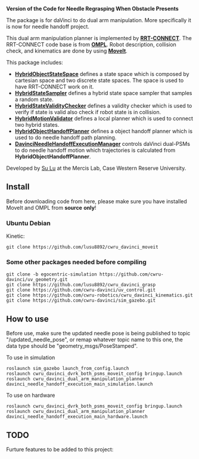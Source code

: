 **Version of the Code for Needle Regrasping When Obstacle Presents**

The package is for daVinci to do dual arm manipulation. More specifically it is now for needle handoff project.

This dual arm manipulation planner is implemented by [**RRT-CONNECT**](https://www.cs.cmu.edu/afs/cs/academic/class/15494-s14/readings/kuffner_icra2000.pdf). The RRT-CONNECT code base is from [**OMPL**](https://ompl.kavrakilab.org/). Robot description, collision check, and kinematics are done by using [**MoveIt**](https://moveit.ros.org/).

This package includes:

  - [**HybridObjectStateSpace**](https://github.com/lusu8892/cwru_davinci_moveit/blob/e795114ebeb192d5bb612ea680586cf373dcf74f/cwru_davinci_moveit_planners/cwru_davinci_dual_arm_manipulation_planner/dual_arm_manipulation_planner_interface/include/dual_arm_manipulation_planner_interface/parameterization/hybrid_object_state_space.h#L98)
defines a state space which is composed by cartesian space and two discrete state spaces. The space is used to have RRT-CONNECT work on it.
  - [**HybridStateSampler**](https://github.com/lusu8892/cwru_davinci_moveit/blob/e795114ebeb192d5bb612ea680586cf373dcf74f/cwru_davinci_moveit_planners/cwru_davinci_dual_arm_manipulation_planner/dual_arm_manipulation_planner_interface/include/dual_arm_manipulation_planner_interface/parameterization/hybrid_object_state_space.h#L67)
defines a hybrid state space sampler that samples a random state.
  - [**HybridStateValidityChecker**](https://github.com/lusu8892/cwru_davinci_moveit/blob/e795114ebeb192d5bb612ea680586cf373dcf74f/cwru_davinci_moveit_planners/cwru_davinci_dual_arm_manipulation_planner/dual_arm_manipulation_planner_interface/include/dual_arm_manipulation_planner_interface/hybrid_state_validity_checker.h#L58)
defines a validity checker which is used to verify if state is valid also check if robot state is in collision.
  - [**HybridMotionValidator**](https://github.com/lusu8892/cwru_davinci_moveit/blob/e795114ebeb192d5bb612ea680586cf373dcf74f/cwru_davinci_moveit_planners/cwru_davinci_dual_arm_manipulation_planner/dual_arm_manipulation_planner_interface/include/dual_arm_manipulation_planner_interface/hybrid_motion_validator.h#L54)
defines a local planner which is used to connect two hybrid states.
  - [**HybridObjectHandoffPlanner**](https://github.com/lusu8892/cwru_davinci_moveit/blob/e795114ebeb192d5bb612ea680586cf373dcf74f/cwru_davinci_moveit_planners/cwru_davinci_dual_arm_manipulation_planner/dual_arm_manipulation_planner_interface/include/dual_arm_manipulation_planner_interface/hybrid_object_handoff_planner.h#L71)
defines a object handoff planner which is used to do needle handoff path planning.
  - [**DavinciNeedleHandoffExecutionManager**](https://github.com/lusu8892/cwru_davinci_moveit/blob/e795114ebeb192d5bb612ea680586cf373dcf74f/cwru_davinci_moveit_planners/cwru_davinci_dual_arm_manipulation_planner/dual_arm_manipulation_planner_interface/include/dual_arm_manipulation_planner_interface/davinci_needle_handoff_execution_manager.h#L52)
controls daVinci dual-PSMs to do needle handoff motion which trajectories is calculated from **HybridObjectHandoffPlanner**.

Developed by [Su Lu](https://github.com/lusu8892/) at the Mercis Lab, Case Western Reserve University.

## Install
Before downloading code from here, please make sure you have installed MoveIt and OMPL from **source** **only**!

### Ubuntu Debian
Kinetic:
```
git clone https://github.com/lusu8892/cwru_davinci_moveit
```

### Some other packages needed before compiling
```
git clone -b egocentric-simulation https://github.com/cwru-davinci/uv_geometry.git
git clone https://github.com/lusu8892/cwru_davinci_grasp
git clone https://github.com/cwru-davinci/uv_control.git
git clone https://github.com/cwru-robotics/cwru_davinci_kinematics.git
git clone https://github.com/cwru-davinci/sim_gazebo.git
```

## How to use
Before use, make sure the updated needle pose is being published to topic "/updated_needle_pose", or remap whatever topic name to this one, the data type should be "geometry_msgs/PoseStamped".

To use in simulation
```
roslaunch sim_gazebo launch_from_config.launch
roslaunch cwru_davinci_dvrk_both_psms_moveit_config bringup.launch
roslaunch cwru_davinci_dual_arm_manipulation_planner davinci_needle_handoff_execution_main_simulation.launch
```

To use on hardware
```
roslaunch cwru_davinci_dvrk_both_psms_moveit_config bringup.launch
roslaunch cwru_davinci_dual_arm_manipulation_planner davinci_needle_handoff_execution_main_hardware.launch
```

## TODO

Furture features to be added to this project:
